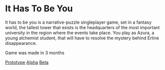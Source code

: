 # It Has To Be You
It has to be you is a narrative-puzzle singleplayer game, set in a fantasy world, the tallest tower that exists is the headquarters of the most important university in the region where the events take place. You play as Azura, a young alchemist student, that will have to resolve the mystery behind Erline disappearance.

Game was made in 3 months

[Prototype](https://www.youtube.com/watch?v=bjLBX1HoCGU&)
[Alpha](https://www.youtube.com/watch?v=OTp4gB4HM-s)
[Beta](https://www.youtube.com/watch?v=pACD8Rn3Wew)

